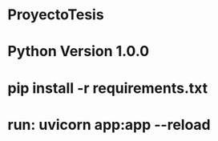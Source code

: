 # ProyectoTesis

# Python Version 1.0.0

# pip install -r requirements.txt

# run: uvicorn app:app --reload